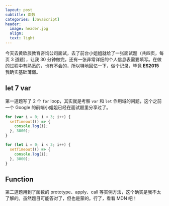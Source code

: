 ```yaml
---
layout: post
subtitle: 函数
categories: [JavaScript]
header:
  image: header.jpg
  align:
  text: light
---
```


今天去黄欣辰教育咨询公司面试，去了前台小姐姐就给了一张面试题（共四页，每页 3 道题），让我 30 分钟做完，还有一张非常详细的个人信息表需要填写。在做的过程中有熟悉的，也有不会的，所以特地回忆一下，做个记录，毕竟 **ES2015** 我确实基础薄弱。

## let 7 var

第一道题写了 2 个 `for` loop，其实就是考察 `var` 和 `let` 作用域的问题，这个之前一个 Google 的前端小姐姐已经在面试题里分享过了。

```javascript
for (var i = 0; i < 3; i++) {
  setTimeout(() => {
    console.log(i);
  }, 3000);
}

for (let i = 0; i < 3; i++) {
  setTimeout(() => {
    console.log(i);
  }, 3000);
}
```

## Function

第二道题用到了函数的 prototype、apply、call 等实例方法，这个确实是我不太了解的。虽然题目可能答对了，但也是蒙的。行了，看看 MDN 吧！
